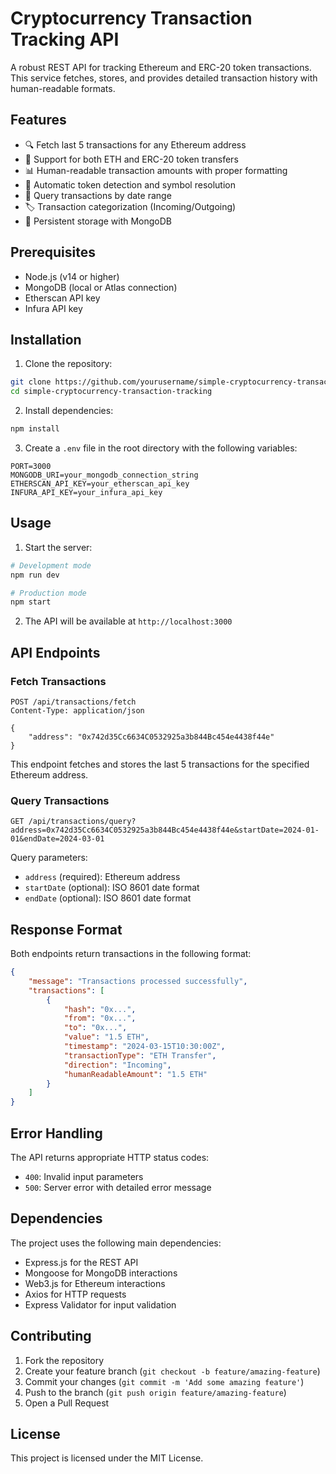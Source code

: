 # Cryptocurrency Transaction Tracking API

A robust REST API for tracking Ethereum and ERC-20 token transactions. This service fetches, stores, and provides detailed transaction history with human-readable formats.

## Features

- 🔍 Fetch last 5 transactions for any Ethereum address
- 💱 Support for both ETH and ERC-20 token transfers
- 📊 Human-readable transaction amounts with proper formatting
- 🔄 Automatic token detection and symbol resolution
- 📅 Query transactions by date range
- 🏷️ Transaction categorization (Incoming/Outgoing)
- 💾 Persistent storage with MongoDB

## Prerequisites

- Node.js (v14 or higher)
- MongoDB (local or Atlas connection)
- Etherscan API key
- Infura API key

## Installation

1. Clone the repository:
```bash
git clone https://github.com/yourusername/simple-cryptocurrency-transaction-tracking.git
cd simple-cryptocurrency-transaction-tracking
```

2. Install dependencies:
```bash
npm install
```

3. Create a `.env` file in the root directory with the following variables:
```env
PORT=3000
MONGODB_URI=your_mongodb_connection_string
ETHERSCAN_API_KEY=your_etherscan_api_key
INFURA_API_KEY=your_infura_api_key
```

## Usage

1. Start the server:
```bash
# Development mode
npm run dev

# Production mode
npm start
```

2. The API will be available at `http://localhost:3000`

## API Endpoints

### Fetch Transactions

```http
POST /api/transactions/fetch
Content-Type: application/json

{
    "address": "0x742d35Cc6634C0532925a3b844Bc454e4438f44e"
}
```

This endpoint fetches and stores the last 5 transactions for the specified Ethereum address.

### Query Transactions

```http
GET /api/transactions/query?address=0x742d35Cc6634C0532925a3b844Bc454e4438f44e&startDate=2024-01-01&endDate=2024-03-01
```

Query parameters:
- `address` (required): Ethereum address
- `startDate` (optional): ISO 8601 date format
- `endDate` (optional): ISO 8601 date format

## Response Format

Both endpoints return transactions in the following format:

```json
{
    "message": "Transactions processed successfully",
    "transactions": [
        {
            "hash": "0x...",
            "from": "0x...",
            "to": "0x...",
            "value": "1.5 ETH",
            "timestamp": "2024-03-15T10:30:00Z",
            "transactionType": "ETH Transfer",
            "direction": "Incoming",
            "humanReadableAmount": "1.5 ETH"
        }
    ]
}
```

## Error Handling

The API returns appropriate HTTP status codes:
- `400`: Invalid input parameters
- `500`: Server error with detailed error message

## Dependencies

The project uses the following main dependencies:
- Express.js for the REST API
- Mongoose for MongoDB interactions
- Web3.js for Ethereum interactions
- Axios for HTTP requests
- Express Validator for input validation

## Contributing

1. Fork the repository
2. Create your feature branch (`git checkout -b feature/amazing-feature`)
3. Commit your changes (`git commit -m 'Add some amazing feature'`)
4. Push to the branch (`git push origin feature/amazing-feature`)
5. Open a Pull Request

## License

This project is licensed under the MIT License.
